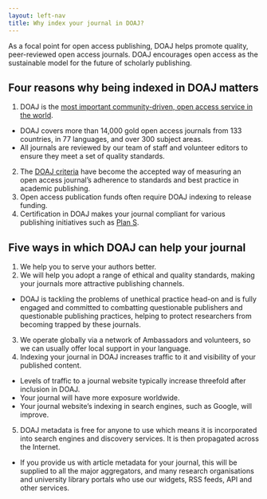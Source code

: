 ```yaml
---
layout: left-nav
title: Why index your journal in DOAJ?
---
```


As a focal point for open access publishing, DOAJ helps promote quality, peer-reviewed open access journals. DOAJ encourages open access as the sustainable model for the future of scholarly publishing.

## Four reasons why being indexed in DOAJ matters

1. DOAJ is the [most important community-driven, open access service in the world].
  - DOAJ covers more than 14,000 gold open access journals from 133 countries, in 77 languages, and over 300 subject areas.
  - All journals are reviewed by our team of staff and volunteer editors to ensure they meet a set of quality standards.
2. The [DOAJ criteria] have become the accepted way of measuring an open access journal’s adherence to standards and best practice in academic publishing.
3. Open access publication funds often require DOAJ indexing to release funding.
4. Certification in DOAJ makes your journal compliant for various publishing initiatives such as [Plan S].

## Five ways in which DOAJ can help your journal

1. We help you to serve your authors better.
2. We will help you adopt a range of ethical and quality standards, making your journals more attractive publishing channels.
  - DOAJ is tackling the problems of unethical practice head-on and is fully engaged and committed to combatting questionable publishers and questionable publishing practices, helping to protect researchers from becoming trapped by these journals.
3. We operate globally via a network of Ambassadors and volunteers, so we can usually offer local support in your language.
4. Indexing your journal in DOAJ increases traffic to it and visibility of your published content.
  - Levels of traffic to a journal website typically increase threefold after inclusion in DOAJ.
  - Your journal will have more exposure worldwide.
  - Your journal website’s indexing in search engines, such as Google, will improve.
5. DOAJ metadata is free for anyone to use which means it is incorporated into search engines and discovery services. It is then propagated across the Internet.
  - If you provide us with article metadata for your journal, this will be supplied to all the major aggregators, and many research organisations and university library portals who use our widgets, RSS feeds, API and other services.

[most important community-driven, open access service in the world]: http://repository.jisc.ac.uk/6269/10/final-KE-Report-V5.1-20JAN2016.pdf
[DOAJ criteria]: https://docs.google.com/document/d/1Wm1tFFWHIyfFwUSvm7a7jtSxYW6i7WFDw3j8y6f7NIk/edit?ts=5e846f53#heading=h.9y1a9u8qc0x3
[Plan S]: https://www.coalition-s.org/
